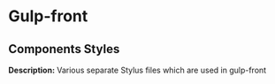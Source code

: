 # Gulp-front 
## Components Styles

**Description:** Various separate Stylus files which are used in gulp-front
